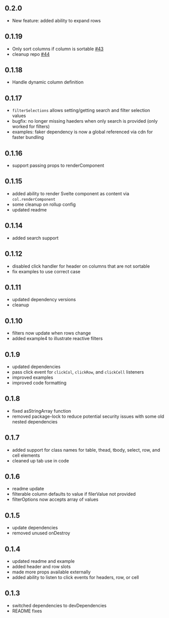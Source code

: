 ## 0.2.0

- New feature: added ability to expand rows

## 0.1.19

- Only sort columns if column is sortable [#43](https://github.com/dasDaniel/svelte-table/pull/43)
- cleanup repo [#44](https://github.com/dasDaniel/svelte-table/pull/44)

## 0.1.18

- Handle dynamic column definition

## 0.1.17

- `filterSelections` allows setting/getting search and filter selection values
- bugfix: no longer missing haeders when only search is provided (only worked for filters)
- examples: faker dependency is now a global referenced via cdn for faster bundling

## 0.1.16

- support passing props to renderComponent

## 0.1.15

- added ability to render Svelte component as content via `col.renderComponent`
- some cleanup on rollup config
- updated readme

## 0.1.14

- added search support

## 0.1.12

- disabled click handler for header on columns that are not sortable
- fix examples to use correct case

## 0.1.11

- updated dependency versions
- cleanup

## 0.1.10

- filters now update when rows change
- added example4 to illustrate reactive filters

## 0.1.9

- updated dependencies
- pass click event for `clickCol`, `clickRow`, and `clickCell` listeners
- improved examples
- improved code formatting

## 0.1.8

- fixed asStringArray function
- removed package-lock to reduce potential security issues with some old nested dependencies

## 0.1.7

- added support for class names for table, thead, tbody, select, row, and cell elements
- cleaned up tab use in code

## 0.1.6

- readme update
- filterable column defaults to value if filerValue not provided
- filterOptions now accepts array of values

## 0.1.5

- update dependencies
- removed unused onDestroy

## 0.1.4

- updated readme and example
- added header and row slots
- made more props available externally
- added ability to listen to click events for headers, row, or cell

## 0.1.3

- switched dependencies to devDependencies
- README fixes
